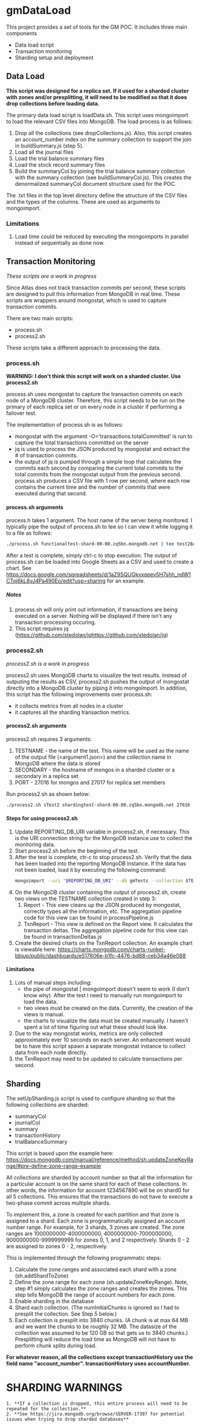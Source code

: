 # gmDataLoad

This project provides a set of tools for the GM POC. It includes three main components
  * Data load script
  * Transaction monitoring
  * Sharding setup and deployment
  
## Data Load

**This script was designed for a replica set. If it used for a sharded cluster with zones and/or presplitting, it will need to be modified so that it does drop collections before loading data.**

The primary data load script is loadData.sh. This script uses mongoimport to load the relevant CSV files into MongoDB. The load process is as follows:
  1. Drop all the collections (see dropCollections.js). Also, this script creates an account_number index on the summary collection to support the join in buildSummary.js (step 5).
  2. Load all the journal files
  3. Load the trial balance summary files
  4. Load the stock record summary files
  5. Build the summaryCol by joining the trial balance summary collection with the summary collection (see buildSummaryCol.js). This creates the denormalized summaryCol document structure used for the POC.

The .txt files in the top level directory define the structure of the CSV files and the types of the columns. These are used as arguments to mongoimport.

### Limitations
  1. Load time could be reduced by executing the mongoimports in parallel instead of sequentially as done now.


## Transaction Monitoring

_These scripts are a work in progress_

Since Atlas does not track transaction commits per second, these scripts are designed to pull this information from MongoDB in real time. These scripts are wrappers around mongostat, which is used to capture transaction commits.

There are two main scripts:
 * process.sh
 * process2.sh
 
These scripts take a different approach to processing the data.
 
### process.sh

**WARNING: I don't think this script will work on a sharded cluster. Use process2.sh**

process.sh uses mongostat to capture the transaction commits on each node of a MongoDB cluster. Therefore, this script needs to be run on the primary of each replica set or on every node in a cluster if performing a failover test. 

The implementation of process.sh is as follows:
  * mongostat with the argument -O='transactions.totalCommitted' is run to capture the total transactions committed on the server
  * jq is used to process the JSON produced by mongostat and extract the # of transaction commits. 
  * the output of jq is pumped through a simple loop that calculates the commits each second by comparing the current total commits to the total commits from the mongostat output from the previous second. 
process.sh produces a CSV file with 1 row per second, where each row contains the current time and the number of commits that were executed during that second.

#### process.sh arguments
process.h takes 1 argument. The host name of the server being monitored. I typically pipe the output of process.sh to tee so I can view it while logging it to a file as follows:

```bash
./process.sh functionaltest-shard-00-00.zq5bn.mongodb.net | tee test28Aug2020-00-1a.csv
```

After a test is complete, simply ctrl-c to stop execution. The output of process.sh can be loaded into Google Sheets as a CSV and used to create a chart. See https://docs.google.com/spreadsheets/d/1aZ9SQUGkvxqpev5H7shh_ndW1CToj6kL8yJ4Pa490Eo/edit?usp=sharing for an example.

##### Notes
  1. process.sh will only print out information, if transactions are being executed on a server. Nothing will be displayed if there isn't any transaction processing occuring.
  2. This script requires jq (https://github.com/stedolan/jqhttps://github.com/stedolan/jq)


### process2.sh

_process2.sh is a work in progress_

process2.sh uses MongoDB charts to visualize the test results. Instead of outputing the results as CSV, process2.sh pushes the output of mongostat directly into a MongoDB cluster by piping it into mongoimport. In addition, this script has the following improvements over process.sh:
  * it collects metrics from all nodes in a cluster
  * it captures all the sharding transaction metrics.

#### process2.sh arguments

process2.sh requires 3 arguments:
  1. TESTNAME - the name of the test. This name will be used as the name of the output file (<argument1.json>) and the collection name in MongoDB where the data is stored
  2. SECONDARY - the hostname of  mongos in a sharded cluster or a secondary in a replica set
  3. PORT - 27016 for mongos and 27017 for replica set members

Run process2.sh as shown below:

```bash
./process2.sh sTest2 shardingtest-shard-00-00.zq5bn.mongodb.net 27016
```

#### Steps for using process2.sh
  1. Update REPORTING_DB_URI variable in process2.sh, if necessary. This is the URI connection string for the MongoDB instance use to collect the monitoring data.
  2. Start process2.sh before the beginning of the test.
  3. After the test is complete, ctr-c to stop process2.sh. Verify that the data has been loaded into the reporting MongoDB instance. If the data has not been loaded, load it by executing the following command:
     ```bash
     mongoimport --uri "$REPORTING_DB_URI" --db gmTests --collection $TESTNAME --type json
     ```
  4. On the MongoDB cluster containing the output of process2.sh, create two views on the TESTNAME collection created in step 3: 
     1. <TESTNAME>Report - This view cleans up the JSON produced by mongostat, correctly types all the information, etc. The aggregation pipeline code for this view can be found in processPipeline.js
	 2. <TESTNAME>TxnReport - This view is defined on the <TESTNAME>Report view. It calculates the transaction deltas. The aggregation pipeline code for this view can be found in transactionDeltas.js
  5. Create the desired charts on the <TESTNAME>TxnReport collection. An example chart is viewable here: https://charts.mongodb.com/charts-runkel-bbjup/public/dashboards/e517606e-b1fc-4476-bd88-ceb34a46e088
  
#### Limitations
  1. Lots of manual steps including:
     * the pipe of mongostat | mongoimport doesn't seem to work (I don't know why). After the test I need to manually run mongoimport to load the data.
	 * two views must be created on the data. Currently, the creation of the views is manual.
	 * the charts to visualize the data must be created manually. I haven't spent a lot of time figuring out what these should look like.
  2. Due to the way mongostat works, metrics are only collected approximately ever 10 seconds on each server. An enhancement would be to have this script spawn a separate mongostat instance to collect data from each node directly.
  3. the <TESTNAME>TxnReport may need to be updated to calculate transactions per second.

## Sharding

The setUpSharding.js script is used to configure sharding so that the following collections are sharded:
  * summaryCol
  * journalCol
  * summary
  * transactionHistory
  * trialBalanceSummary
  
This script is based upon the example here: https://docs.mongodb.com/manual/reference/method/sh.updateZoneKeyRange/#pre-define-zone-range-example
  
All collections are sharded by account number so that all the information for a particular account is on the same shard for each of these collections. In other words, the information for account 1234567890 will be on shard0 for all 5 collections. This ensures that the transactions do not have to execute a two-phase commit across multiple shards.

To implement this, a zone is created for each partition and that zone is assigned to a shard. Each zone is programmatically assigned an account number range. For example, for 3 shards, 3 zones are created. The zone ranges are 1000000000-4000000000, 4000000000-7000000000, 9000000000-9999999999 for zones 0, 1, and 2 respectively. Shards 0 - 2 are assigned to zones 0 - 2, respectively.

This is implemented through the following programmatic steps:
  1. Calculate the zone ranges and associated each shard with a zone (sh.addShardToZone)
  2. Define the zone range for each zone (sh.updateZoneKeyRange). Note, step #1 simply calculates the zone ranges and creates the zones. This step tells MongoDB the range of account numbers for each zone.
  3. Enable sharding in the database
  4. Shard each collection. (The numInitialChunks is ignored so I had to presplit the collection. See Step 5 below.)
  5. Each collection is presplit into 3840 chunks. (A chunk is at max 64 MB and we want the chunks to be roughly 32 MB. The datasize of the collection was assumed to be 120 GB so that gets us to 3840 chunks.) Presplitting will reduce the load time as MongoDB will not have to perform chunk splits during load.
  
**For whatever reason, all the collections except transactionHistory use the field name "account_number". transactionHistory uses accountNumber.**

# SHARDING WARNINGS
	1. **If a collection is dropped, this entire process will need to be repeated for the collection.**
	2. **See https://jira.mongodb.org/browse/SERVER-17397 for potential issues when trying to drop sharded databases**
